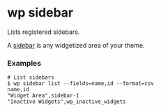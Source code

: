 # wp sidebar

Lists registered sidebars.

A [sidebar](https://developer.wordpress.org/themes/functionality/sidebars/) is any widgetized area of your theme.

### Examples

    # List sidebars
    $ wp sidebar list --fields=name,id --format=csv
    name,id
    "Widget Area",sidebar-1
    "Inactive Widgets",wp_inactive_widgets
